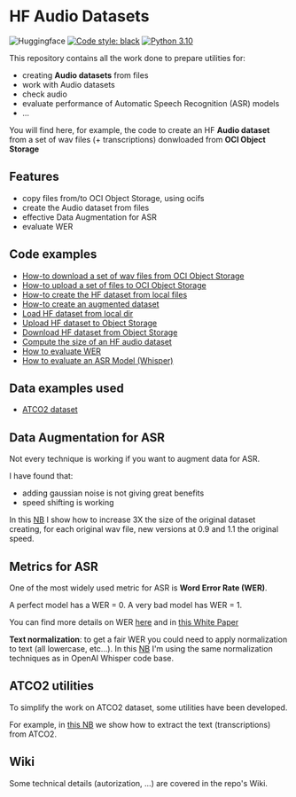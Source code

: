 # HF Audio Datasets
![Huggingface](https://huggingface.co/front/assets/huggingface_logo.svg)
[![Code style: black](https://img.shields.io/badge/code%20style-black-000000.svg)](https://github.com/psf/black)
[![Python 3.10](https://img.shields.io/badge/python-3.10-blue.svg)](https://www.python.org/downloads/release/python-3100/)

This repository contains all the work done to prepare utilities for: 
* creating **Audio datasets** from files
* work with Audio datasets
* check audio
* evaluate performance of Automatic Speech Recognition (ASR) models
* ...

You will find here, for example, the code to create an HF **Audio dataset** from a set of wav files (+ transcriptions) 
donwloaded from **OCI Object Storage**

## Features
* copy files from/to OCI Object Storage, using ocifs
* create the Audio dataset from files
* effective Data Augmentation for ASR
* evaluate WER

## Code examples
* [How-to download a set of wav files from OCI Object Storage](./download_from_oss.ipynb)
* [How-to upload a set of files to OCI Object Storage](./upload_to_oss.ipynb)
* [How-to create the HF dataset from local files](./prepare_dataset.ipynb)
* [How-to create an augmented dataset](./prepare_dataset_augmented.ipynb)
* [Load HF dataset from local dir](./test_load_from_local.ipynb)
* [Upload HF dataset to Object Storage](./upload_dataset_to_oss.ipynb)
* [Download HF dataset from Object Storage](./download_dataset_from_oss.ipynb)
* [Compute the size of an HF audio dataset](./compute_dataset_size_from_hf.ipynb)
* [How to evaluate WER](./evaluate_wer.ipynb)
* [How to evaluate an ASR Model (Whisper)](./whisper_pipeline_evaluate_atco2.ipynb)

## Data examples used
* [ATCO2 dataset](https://www.atco2.org/data)

## Data Augmentation for ASR
Not every technique is working if you want to augment data for ASR.

I have found that:
* adding gaussian noise is not giving great benefits
* speed shifting is working

In this [NB](./prepare_dataset_augmented.ipynb) I show how to increase 3X the size of the original dataset
creating, for each original wav file, new versions at 0.9 and 1.1 the original speed.

## Metrics for ASR
One of the most widely used metric for ASR is **Word Error Rate (WER)**.

A perfect model has a WER = 0.
A very bad model has WER = 1.

You can find more details on WER [here](https://huggingface.co/spaces/evaluate-metric/wer) 
and in [this White Paper](https://www.cs.cmu.edu/~roni/papers/eval-metrics-bntuw-9802.pdf)

**Text normalization**: to get a fair WER you could need to apply normalization to text (all lowercase, etc...).
In this [NB](./whisper_pipeline_evaluate_atco2.ipynb) I'm using the same normalization techniques as in OpenAI Whisper code base.

## ATCO2 utilities
To simplify the work on ATCO2 dataset, some utilities have been developed.

For example, in [this NB](./extract_txt_from_atco2_xml.ipynb) we show how to extract the text (transcriptions) from ATCO2.

## Wiki
Some technical details (autorization, ...) are covered in the repo's Wiki.


